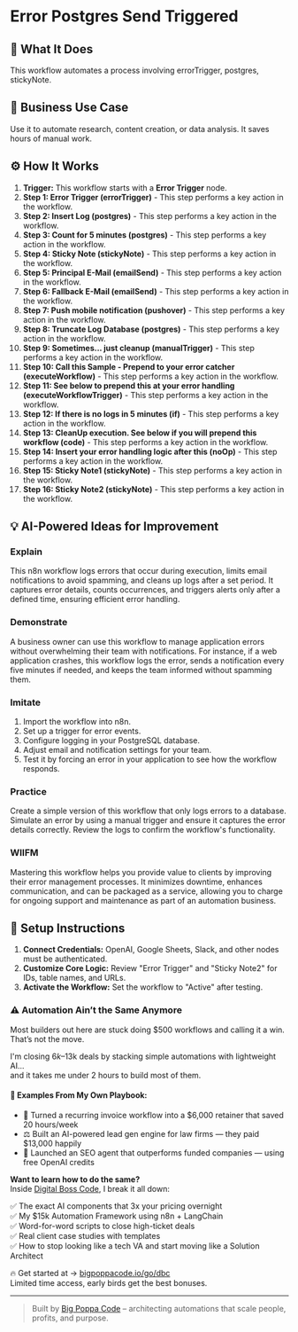 # Error Postgres Send Triggered

## 🚀 What It Does
This workflow automates a process involving errorTrigger, postgres, stickyNote.

## 💼 Business Use Case
Use it to automate research, content creation, or data analysis. It saves hours of manual work.

## ⚙️ How It Works
1.  **Trigger:** This workflow starts with a **Error Trigger** node.
2. **Step 1: Error Trigger (errorTrigger)** - This step performs a key action in the workflow.
3. **Step 2: Insert Log (postgres)** - This step performs a key action in the workflow.
4. **Step 3: Count for 5 minutes (postgres)** - This step performs a key action in the workflow.
5. **Step 4: Sticky Note (stickyNote)** - This step performs a key action in the workflow.
6. **Step 5: Principal E-Mail (emailSend)** - This step performs a key action in the workflow.
7. **Step 6: Fallback E-Mail (emailSend)** - This step performs a key action in the workflow.
8. **Step 7: Push mobile notification (pushover)** - This step performs a key action in the workflow.
9. **Step 8: Truncate Log Database (postgres)** - This step performs a key action in the workflow.
10. **Step 9: Sometimes... just cleanup (manualTrigger)** - This step performs a key action in the workflow.
11. **Step 10: Call this Sample - Prepend to your error catcher (executeWorkflow)** - This step performs a key action in the workflow.
12. **Step 11: See below to prepend this at your error handling (executeWorkflowTrigger)** - This step performs a key action in the workflow.
13. **Step 12: If there is no logs in 5 minutes (if)** - This step performs a key action in the workflow.
14. **Step 13: CleanUp execution. See below if you will prepend this workflow (code)** - This step performs a key action in the workflow.
15. **Step 14: Insert your error handling logic after this (noOp)** - This step performs a key action in the workflow.
16. **Step 15: Sticky Note1 (stickyNote)** - This step performs a key action in the workflow.
17. **Step 16: Sticky Note2 (stickyNote)** - This step performs a key action in the workflow.

## 💡 AI-Powered Ideas for Improvement
### Explain
This n8n workflow logs errors that occur during execution, limits email notifications to avoid spamming, and cleans up logs after a set period. It captures error details, counts occurrences, and triggers alerts only after a defined time, ensuring efficient error handling.

### Demonstrate
A business owner can use this workflow to manage application errors without overwhelming their team with notifications. For instance, if a web application crashes, this workflow logs the error, sends a notification every five minutes if needed, and keeps the team informed without spamming them.

### Imitate
1. Import the workflow into n8n.
2. Set up a trigger for error events.
3. Configure logging in your PostgreSQL database.
4. Adjust email and notification settings for your team.
5. Test it by forcing an error in your application to see how the workflow responds.

### Practice
Create a simple version of this workflow that only logs errors to a database. Simulate an error by using a manual trigger and ensure it captures the error details correctly. Review the logs to confirm the workflow's functionality.

### WIIFM
Mastering this workflow helps you provide value to clients by improving their error management processes. It minimizes downtime, enhances communication, and can be packaged as a service, allowing you to charge for ongoing support and maintenance as part of an automation business.

## 🔧 Setup Instructions
1. **Connect Credentials:** OpenAI, Google Sheets, Slack, and other nodes must be authenticated.
2. **Customize Core Logic:** Review "Error Trigger" and "Sticky Note2" for IDs, table names, and URLs.
3. **Activate the Workflow:** Set the workflow to "Active" after testing.

### ⚠️ Automation Ain’t the Same Anymore

Most builders out here are stuck doing $500 workflows and calling it a win.  
That’s not the move.  

I'm closing $6k–$13k deals by stacking simple automations with lightweight AI...  
and it takes me under 2 hours to build most of them.

#### 🧠 Examples From My Own Playbook:
- 🔁 Turned a recurring invoice workflow into a $6,000 retainer that saved 20 hours/week  
- ⚖️ Built an AI-powered lead gen engine for law firms — they paid $13,000 happily  
- 🚀 Launched an SEO agent that outperforms funded companies — using free OpenAI credits  

**Want to learn how to do the same?**  
Inside [Digital Boss Code](https://bigpoppacode.io/go/dbc), I break it all down:

✅ The exact AI components that 3x your pricing overnight  
✅ My $15k Automation Framework using n8n + LangChain  
✅ Word-for-word scripts to close high-ticket deals  
✅ Real client case studies with templates  
✅ How to stop looking like a tech VA and start moving like a Solution Architect  

🔥 Get started at → [bigpoppacode.io/go/dbc](https://bigpoppacode.io/go/dbc)  
Limited time access, early birds get the best bonuses.

---
> Built by [Big Poppa Code](https://bigpoppacode.io) – architecting automations that scale people, profits, and purpose.
